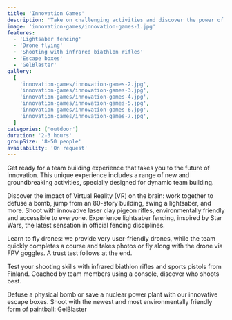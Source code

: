 ```yaml
---
title: 'Innovation Games'
description: 'Take on challenging activities and discover the power of innovation in team building'
image: 'innovation-games/innovation-games-1.jpg'
features:
  - 'Lightsaber fencing'
  - 'Drone flying'
  - 'Shooting with infrared biathlon rifles'
  - 'Escape boxes'
  - 'GelBlaster'
gallery:
  [
    'innovation-games/innovation-games-2.jpg',
    'innovation-games/innovation-games-3.jpg',
    'innovation-games/innovation-games-4.jpg',
    'innovation-games/innovation-games-5.jpg',
    'innovation-games/innovation-games-6.jpg',
    'innovation-games/innovation-games-7.jpg',
  ]
categories: ['outdoor']
duration: '2-3 hours'
groupSize: '8-50 people'
availability: 'On request'
---
```


Get ready for a team building experience that takes you to the future of innovation. This unique experience includes a range of new and groundbreaking activities, specially designed for dynamic team building.

Discover the impact of Virtual Reality (VR) on the brain: work together to defuse a bomb, jump from an 80-story building, swing a lightsaber, and more.
Shoot with innovative laser clay pigeon rifles, environmentally friendly and accessible to everyone.
Experience lightsaber fencing, inspired by Star Wars, the latest sensation in official fencing disciplines.

Learn to fly drones: we provide very user-friendly drones, while the team quickly completes a course and takes photos or fly along with the drone via FPV goggles. A trust test follows at the end.

Test your shooting skills with infrared biathlon rifles and sports pistols from Finland. Coached by team members using a console, discover who shoots best.

Defuse a physical bomb or save a nuclear power plant with our innovative escape boxes.
Shoot with the newest and most environmentally friendly form of paintball: GelBlaster
